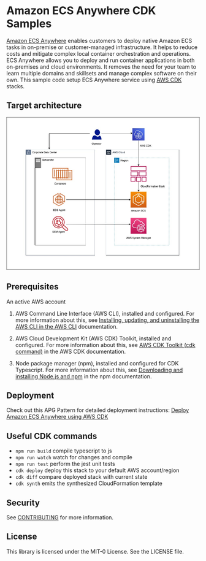 # Amazon ECS Anywhere CDK Samples

[Amazon ECS Anywhere](https://aws.amazon.com/ecs/anywhere/) enables customers to deploy native Amazon ECS tasks in on-premise or customer-managed infrastructure. It helps to reduce costs and mitigate complex local container orchestration and operations. ECS Anywhere allows you to deploy and run container applications in both on-premises and cloud environments. It removes the need for your team to learn multiple domains and skillsets and manage complex software on their own. This sample  code setup ECS Anywhere service using [AWS CDK](https://aws.amazon.com/cdk/) stacks.


## Target architecture 
![ECS-A](./images/ecs-anywhere.jpg)

## Prerequisites 

An active AWS account

1. AWS Command Line Interface (AWS CLI), installed and configured. For more information about this, see [Installing, updating, and uninstalling the AWS CLI in the AWS CLI](https://apg-library.amazonaws.com/content-viewer/author/3ed63c00-40e7-4831-bb9d-63049c3490aa#:~:text=Installing%2C%20updating%2C%20and%20uninstalling%20the%20AWS%20CLI%C2%A0in%20the%20AWS%20CLI) documentation. 

2. AWS Cloud Development Kit (AWS CDK) Toolkit, installed and configured. For more information about this, see [AWS CDK Toolkit (cdk command)](https://docs.aws.amazon.com/cdk/latest/guide/cli.html) in the AWS CDK documentation.

3. Node package manager (npm), installed and configured for CDK Typescript. For more information about this, see [Downloading and installing Node.js and npm](https://docs.npmjs.com/downloading-and-installing-node-js-and-npm) in the npm documentation.

## Deployment

Check out this APG Pattern for detailed deployment instructions: [Deploy Amazon ECS Anywhere using AWS CDK](https://apg-library.amazonaws.com/content-viewer/author/3ed63c00-40e7-4831-bb9d-63049c3490aa)

## Useful CDK commands

 * `npm run build`   compile typescript to js
 * `npm run watch`   watch for changes and compile
 * `npm run test`    perform the jest unit tests
 * `cdk deploy`      deploy this stack to your default AWS account/region
 * `cdk diff`        compare deployed stack with current state
 * `cdk synth`       emits the synthesized CloudFormation template
    
## Security

See [CONTRIBUTING](CONTRIBUTING.md#security-issue-notifications) for more information.

## License

This library is licensed under the MIT-0 License. See the LICENSE file.

